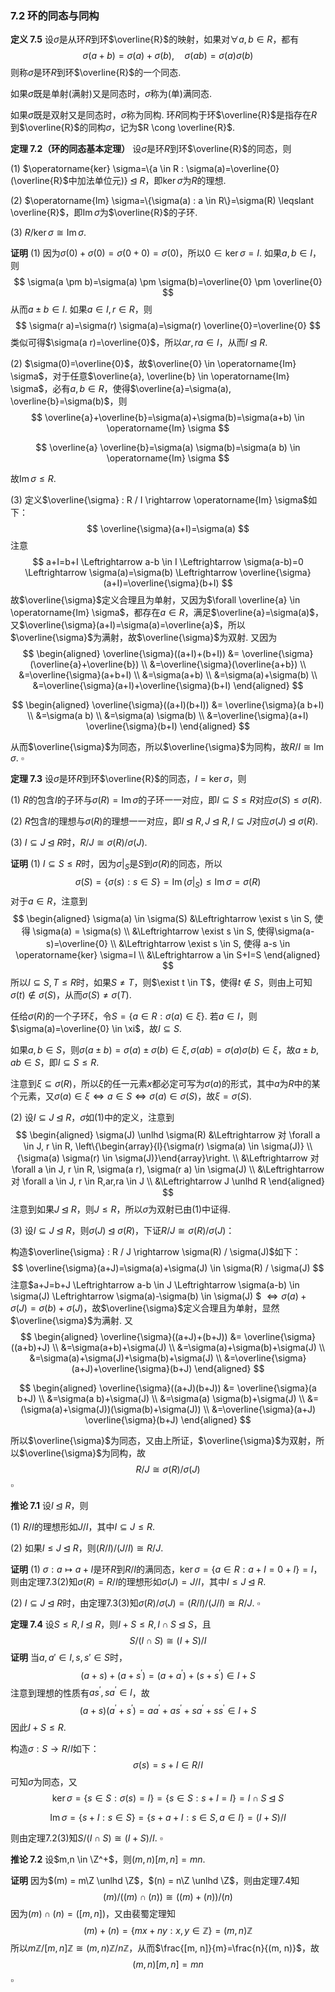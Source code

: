 

### 7.2 环的同态与同构

**定义 7.5**	设$\sigma$是从环$R$到环$\overline{R}$的映射，如果对$\forall a,b \in R$，都有
$$
\sigma(a+b)=\sigma(a)+\sigma(b), \quad \sigma(a b)=\sigma(a) \sigma(b)
$$
则称$\sigma$是环$R$到环$\overline{R}$的一个同态.

如果$\sigma$既是单射(满射)又是同态时，$\sigma$称为(单)满同态.

如果$\sigma$既是双射又是同态时，$\sigma$称为同构. 环$R$同构于环$\overline{R}$是指存在$R$到$\overline{R}$的同构$\sigma$，记为$R \cong \overline{R}$.



**定理 7.2（环的同态基本定理）**	设$\sigma$是环$R$到环$\overline{R}$的同态，则

(1) $\operatorname{ker} \sigma=\{a \in R : \sigma(a)=\overline{0}(\overline{R}$中加法单位元)$\} \unlhd R$，即$\operatorname{ker} \sigma$为$R$的理想.

(2) $\operatorname{Im} \sigma=\{\sigma(a) : a \in R\}=\sigma(R) \leqslant \overline{R}$，即$\operatorname{Im} \sigma$为$\overline{R}$的子环.

(3) $R / \operatorname{ker} \sigma \cong \operatorname{Im} \sigma$.

**证明**	(1) 因为$\sigma(0)+\sigma(0)=\sigma(0+0)=\sigma(0)$，所以$0 \in \operatorname{ker} \sigma=I$. 如果$a,b \in I$，则
$$
\sigma(a \pm b)=\sigma(a) \pm \sigma(b)=\overline{0} \pm \overline{0}
$$
从而$a \pm b \in I$. 如果$a \in I, r \in R$，则
$$
\sigma(r a)=\sigma(r) \sigma(a)=\sigma(r) \overline{0}=\overline{0}
$$
类似可得$\sigma(a r)=\overline{0}$，所以$a r, r a \in I$，从而$I \unlhd R$.

(2) $\sigma(0)=\overline{0}$，故$\overline{0} \in \operatorname{Im} \sigma$，对于任意$\overline{a}, \overline{b} \in \operatorname{Im} \sigma$，必有$a,b \in R$，使得$\overline{a}=\sigma(a), \overline{b}=\sigma(b)$，则
$$
\overline{a}+\overline{b}=\sigma(a)+\sigma(b)=\sigma(a+b) \in \operatorname{Im} \sigma
$$

$$
\overline{a} \overline{b}=\sigma(a) \sigma(b)=\sigma(a b) \in \operatorname{Im} \sigma
$$

故$\operatorname{Im} \sigma \leqslant R$.

(3) 定义$\overline{\sigma} : R / I \rightarrow \operatorname{Im} \sigma$如下：
$$
\overline{\sigma}(a+I)=\sigma(a)
$$
注意
$$
a+I=b+I \Leftrightarrow a-b \in I \Leftrightarrow \sigma(a-b)=0 \Leftrightarrow \sigma(a)=\sigma(b) \Leftrightarrow \overline{\sigma}(a+I)=\overline{\sigma}(b+I)
$$
故$\overline{\sigma}$定义合理且为单射，又因为$\forall \overline{a} \in \operatorname{Im} \sigma$，都存在$a \in R$，满足$\overline{a}=\sigma(a)$，又$\overline{\sigma}(a+I)=\sigma(a)=\overline{a}$，所以$\overline{\sigma}$为满射，故$\overline{\sigma}$为双射. 又因为
$$
\begin{aligned}
\overline{\sigma}((a+I)+(b+I)) &= \overline{\sigma}(\overline{a}+\overline{b}) \\
&=\overline{\sigma}(\overline{a+b}) \\
&=\overline{\sigma}(a+b+I) \\
&=\sigma(a+b) \\
&=\sigma(a)+\sigma(b) \\
&=\overline{\sigma}(a+I)+\overline{\sigma}(b+I)
\end{aligned}
$$

$$
\begin{aligned}
\overline{\sigma}((a+I)(b+I)) &= \overline{\sigma}(a b+I) \\
&=\sigma(a b) \\
&=\sigma(a) \sigma(b) \\
&=\overline{\sigma}(a+I) \overline{\sigma}(b+I)
\end{aligned}
$$

从而$\overline{\sigma}$为同态，所以$\overline{\sigma}$为同构，故$R / I \cong \operatorname{Im} \sigma$.	$\square$



**定理 7.3**	设$\sigma$是环$R$到环$\overline{R}$的同态，$I=\operatorname{ker} \sigma$，则

(1) $R$的包含$I$的子环与$\sigma(R)=\operatorname{Im} \sigma$的子环一一对应，即$I \subseteq S \leqslant R$对应$\sigma(S) \leqslant \sigma(R)$.

(2) $R$包含$I$的理想与$\sigma(R)$的理想一一对应，即$I \unlhd R,J \unlhd R, I \subseteq J$对应$\sigma(J) \unlhd \sigma(R)$.

(3) $I \subseteq J \unlhd R$时，$R / J \cong \sigma(R) / \sigma(J)$.

**证明**	(1) $I \subseteq S \leqslant R$时，因为$\sigma|_S$是$S$到$\sigma(R)$的同态，所以
$$
\sigma(S)=\{\sigma(s) : s \in S\}=\operatorname{Im}(\sigma |_S) \leqslant \operatorname{Im} \sigma=\sigma(R)
$$
对于$a \in R$，注意到
$$
\begin{aligned}
\sigma(a) \in \sigma(S) &\Leftrightarrow \exist s \in S, 使得 \sigma(a) = \sigma(s) \\
&\Leftrightarrow \exist s \in S, 使得\sigma(a-s)=\overline{0} \\
&\Leftrightarrow \exist s \in S, 使得 a-s \in \operatorname{ker} \sigma=I \\
&\Leftrightarrow a \in S+I=S
\end{aligned}
$$
所以$I \subseteq S, T \leqslant R$时，如果$S \neq T$，则$\exist t \in T$，使得$t \notin S$，则由上可知$\sigma(t) \notin \sigma(S)$，从而$\sigma(S) \neq \sigma(T)$.

任给$\sigma(R)$的一个子环$\xi$，令$S=\{a \in R : \sigma(a) \in \xi\}$. 若$a \in I$，则$\sigma(a)=\overline{0} \in \xi$，故$I \subseteq S$.

如果$a,b \in S$，则$\sigma(a \pm b)=\sigma(a) \pm \sigma(b) \in \xi, \sigma(a b)=\sigma(a) \sigma(b) \in \xi$，故$a \pm b, a b \in S$，即$I \subseteq S \leqslant R$.

注意到$\xi \subseteq \sigma(R)$，所以$\xi$的任一元素$x$都必定可写为$\sigma(a)$的形式，其中$a$为$R$中的某个元素，又$\sigma(a) \in \xi \Leftrightarrow a \in S \Leftrightarrow \sigma(a) \in \sigma(S)$，故$\xi = \sigma(S)$.

(2) 设$I \subseteq J \unlhd R$，$\sigma$如(1)中的定义，注意到
$$
\begin{aligned}
\sigma(J) \unlhd \sigma(R) &\Leftrightarrow 对 \forall a \in J, r \in R, \left\{\begin{array}{l}{\sigma(r) \sigma(a) \in \sigma(J)} \\ {\sigma(a) \sigma(r) \in \sigma(J)}\end{array}\right. \\
&\Leftrightarrow 对 \forall a \in J, r \in R, \sigma(a r), \sigma(r a) \in \sigma(J) \\
&\Leftrightarrow 对 \forall a \in J, r \in R,ar,ra \in J \\
&\Leftrightarrow J \unlhd R
\end{aligned}
$$
注意到如果$J \unlhd R$，则$J \leqslant R$，所以$\sigma$为双射已由(1)中证得.

(3) 设$I \subseteq J \unlhd R$，则$\sigma(J) \unlhd \sigma(R)$，下证$R / J \cong \sigma(R) / \sigma(J)$：

构造$\overline{\sigma} : R / J \rightarrow \sigma(R) / \sigma(J)$如下：
$$
\overline{\sigma}(a+J)=\sigma(a)+\sigma(J) \in \sigma(R) / \sigma(J)
$$
注意$a+J=b+J \Leftrightarrow a-b \in J \Leftrightarrow \sigma(a-b) \in \sigma(J) \Leftrightarrow \sigma(a)-\sigma(b) \in \sigma(J) $ $\Leftrightarrow \sigma(a)+\sigma(J)=\sigma(b)+\sigma(J)$，故$\overline{\sigma}$定义合理且为单射，显然$\overline{\sigma}$为满射. 又
$$
\begin{aligned}
\overline{\sigma}((a+J)+(b+J)) &= \overline{\sigma}((a+b)+J) \\
&=\sigma(a+b)+\sigma(J) \\
&=\sigma(a)+\sigma(b)+\sigma(J) \\
&=\sigma(a)+\sigma(J)+\sigma(b)+\sigma(J) \\
&=\overline{\sigma}(a+J)+\overline{\sigma}(b+J)
\end{aligned}
$$

$$
\begin{aligned}
\overline{\sigma}((a+J)(b+J)) &= \overline{\sigma}(a b+J) \\
&=\sigma(a b)+\sigma(J) \\
&=\sigma(a) \sigma(b)+\sigma(J) \\
&=(\sigma(a)+\sigma(J))(\sigma(b)+\sigma(J)) \\
&=\overline{\sigma}(a+J) \overline{\sigma}(b+J)
\end{aligned}
$$

所以$\overline{\sigma}$为同态，又由上所证，$\overline{\sigma}$为双射，所以$\overline{\sigma}$为同构，故
$$
R / J \cong \sigma(R) / \sigma(J)
$$
​																																$\square$



**推论 7.1**	设$I \unlhd R$，则

(1) $R/I$的理想形如$J/I$，其中$I \subseteq J \leqslant R$.

(2) 如果$I \leqslant J \unlhd R$，则$(R / I) /(J / I) \cong R / J$.

**证明**	(1) $\sigma : a \mapsto a+I$是环$R$到$R/I$的满同态，$\operatorname{ker} \sigma=\{a \in R : a+I=0+I\}=I$，则由定理7.3(2)知$\sigma(R) = R/I$的理想形如$\sigma(J) = J/I$，其中$I \leqslant J \unlhd R$.

(2) $I \subseteq J \unlhd R$时，由定理7.3(3)知$\sigma(R) / \sigma(J)=(R / I) /(J / I) \cong R / J$.	$\square$



**定理 7.4**	设$S \leqslant R, I \unlhd R$，则$I + S \leqslant R, I \cap S \unlhd S$，且
$$
S /(I \cap S) \cong(I+S) / I
$$
**证明**	当$a, a' \in I, s,s' \in S$时，
$$
(a+s)+\left(a+s^{\prime}\right)=\left(a+a^{\prime}\right)+\left(s+s^{\prime}\right) \in I+S
$$
注意到理想的性质有$a s^{\prime}, s a^{\prime} \in I$，故
$$
(a+s)\left(a^{\prime}+s^{\prime}\right)=a a^{\prime}+a s^{\prime}+s a^{\prime}+s s^{\prime} \in I+S
$$
因此$I + S \leqslant R$.

构造$\sigma : S \to R/I$如下：
$$
\sigma(s)=s+I \in R / I
$$
可知$\sigma$为同态，又
$$
\operatorname{ker} \sigma=\{s \in S : \sigma(s)=I\}=\{s \in S : s+I=I\}=I \cap S \unlhd S
$$

$$
\operatorname{Im} \sigma=\{s+I : s \in S\}=\{s+a+I : s \in S, a \in I\}=(I+S) / I
$$

则由定理7.2(3)知$S /(I \cap S) \cong(I+S) / I$.	$\square$



**推论 7.2**	设$m,n \in \Z^+$，则$(m, n)[m, n]=m n$.

**证明**	因为$(m) = m\Z \unlhd \Z$，$(n) = n\Z \unlhd \Z$，则由定理7.4知
$$
(m) /((m) \cap(n)) \cong((m)+(n)) /(n)
$$
因为$(m) \cap(n)=([m, n])$，又由裴蜀定理知
$$
(m)+(n)=\{m x+n y : x, y \in \mathbb{Z}\}=(m, n) \mathbb{Z}
$$
所以$m \mathbb{Z} /[m, n] \mathbb{Z} \cong(m, n) \mathbb{Z} / n \mathbb{Z}$，从而$\frac{[m, n]}{m}=\frac{n}{(m, n)}$，故
$$
(m, n)[m, n]=m n
$$
​																																$\square$











